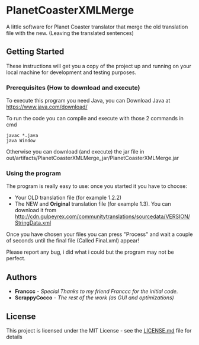 # PlanetCoasterXMLMerge
A little software for Planet Coaster translator that merge the old translation file with the new. (Leaving the translated sentences)

## Getting Started

These instructions will get you a copy of the project up and running on your local machine for development and testing purposes.

### Prerequisites (How to download and execute)

To execute this program you need Java, you can Download Java at https://www.java.com/download/

To run the code you can compile and execute with those 2 commands in cmd

```
javac *.java
java Window
```

Otherwise you can download (and execute) the jar file in out/artifacts/PlanetCoasterXMLMerge_jar/PlanetCoasterXMLMerge.jar

### Using the program

The program is really easy to use: once you started it you have to choose:
* Your OLD translation file (for example 1.2.2)
* The NEW and **Original** translation file (for example 1.3).
You can download it from http://cdn.gulpeyrex.com/communitytranslations/sourcedata/VERSION/StringData.xml

Once you have chosen your files you can press "Process" and wait a couple of seconds until the final file (Called Final.xml) appear!

Please report any bug, i did what i could but the program may not be perfect.

## Authors

* **Franccc** - *Special Thanks to my friend Franccc for the initial code.*
* **ScrappyCocco** - *The rest of the work (as GUI and optimizations)*

## License

This project is licensed under the MIT License - see the [LICENSE.md](LICENSE.md) file for details
